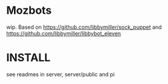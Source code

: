 # Mozbots

wip. Based on https://github.com/libbymiller/sock_puppet and https://github.com/libbymiller/libbybot_eleven

# INSTALL

see readmes in server, server/public and pi

